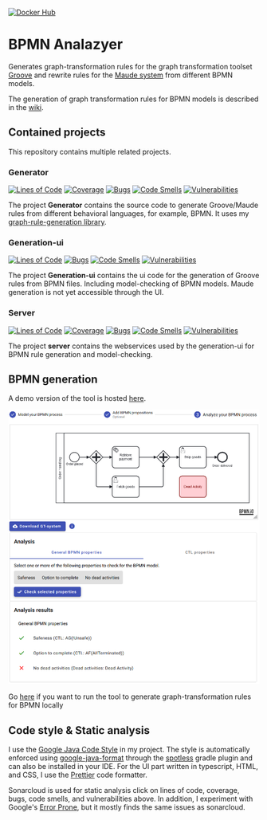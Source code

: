 [![Docker Hub](https://img.shields.io/docker/pulls/tkra/bpmn-analyzer)](https://hub.docker.com/r/tkra/bpmn-analyzer)

# BPMN Analazyer
Generates graph-transformation rules for the graph transformation toolset [Groove](https://groove.ewi.utwente.nl/about) and rewrite rules for the [Maude system](https://maude.cs.illinois.edu/w/index.php/The_Maude_System) from different BPMN models.

The generation of graph transformation rules for BPMN models is described in the [wiki](https://github.com/timkraeuter/Rewrite_Rule_Generation/wiki).

## Contained projects
This repository contains multiple related projects.
### Generator
[![Lines of Code](https://sonarcloud.io/api/project_badges/measure?project=timkraeuter_Groove_Rule_Generation_Generator&metric=ncloc)](https://sonarcloud.io/summary/new_code?id=timkraeuter_Groove_Rule_Generation_Generator)
[![Coverage](https://sonarcloud.io/api/project_badges/measure?project=timkraeuter_Groove_Rule_Generation_Generator&metric=coverage)](https://sonarcloud.io/summary/new_code?id=timkraeuter_Groove_Rule_Generation_Generator)
[![Bugs](https://sonarcloud.io/api/project_badges/measure?project=timkraeuter_Groove_Rule_Generation_Generator&metric=bugs)](https://sonarcloud.io/summary/new_code?id=timkraeuter_Groove_Rule_Generation_Generator)
[![Code Smells](https://sonarcloud.io/api/project_badges/measure?project=timkraeuter_Groove_Rule_Generation_Generator&metric=code_smells)](https://sonarcloud.io/summary/new_code?id=timkraeuter_Groove_Rule_Generation_Generator)
[![Vulnerabilities](https://sonarcloud.io/api/project_badges/measure?project=timkraeuter_Groove_Rule_Generation_Generator&metric=vulnerabilities)](https://sonarcloud.io/summary/new_code?id=timkraeuter_Groove_Rule_Generation_Generator)

The project **Generator** contains the source code to generate Groove/Maude rules from different behavioral languages, for example, BPMN. It uses my [graph-rule-generation library](https://github.com/timKraeuter/graph-rule-generation/tree/master).
### Generation-ui
[![Lines of Code](https://sonarcloud.io/api/project_badges/measure?project=timkraeuter_Groove_Rule_Generation_Generation-UI&metric=ncloc)](https://sonarcloud.io/summary/new_code?id=timkraeuter_Groove_Rule_Generation_Generation-UI)
[![Bugs](https://sonarcloud.io/api/project_badges/measure?project=timkraeuter_Groove_Rule_Generation_Generation-UI&metric=bugs)](https://sonarcloud.io/summary/new_code?id=timkraeuter_Groove_Rule_Generation_Generation-UI)
[![Code Smells](https://sonarcloud.io/api/project_badges/measure?project=timkraeuter_Groove_Rule_Generation_Generation-UI&metric=code_smells)](https://sonarcloud.io/summary/new_code?id=timkraeuter_Groove_Rule_Generation_Generation-UI)
[![Vulnerabilities](https://sonarcloud.io/api/project_badges/measure?project=timkraeuter_Groove_Rule_Generation_Generation-UI&metric=vulnerabilities)](https://sonarcloud.io/summary/new_code?id=timkraeuter_Groove_Rule_Generation_Generation-UI)

The project **Generation-ui** contains the ui code for the generation of Groove rules from BPMN files. Including model-checking of BPMN models. Maude generation is not yet accessible through the UI.
### Server
[![Lines of Code](https://sonarcloud.io/api/project_badges/measure?project=timkraeuter_Groove_Rule_Generation_Server&metric=ncloc)](https://sonarcloud.io/summary/new_code?id=timkraeuter_Groove_Rule_Generation_Server)
[![Coverage](https://sonarcloud.io/api/project_badges/measure?project=timkraeuter_Groove_Rule_Generation_Server&metric=coverage)](https://sonarcloud.io/summary/new_code?id=timkraeuter_Groove_Rule_Generation_Server)
[![Bugs](https://sonarcloud.io/api/project_badges/measure?project=timkraeuter_Groove_Rule_Generation_Server&metric=bugs)](https://sonarcloud.io/summary/new_code?id=timkraeuter_Groove_Rule_Generation_Server)
[![Code Smells](https://sonarcloud.io/api/project_badges/measure?project=timkraeuter_Groove_Rule_Generation_Server&metric=code_smells)](https://sonarcloud.io/summary/new_code?id=timkraeuter_Groove_Rule_Generation_Server)
[![Vulnerabilities](https://sonarcloud.io/api/project_badges/measure?project=timkraeuter_Groove_Rule_Generation_Server&metric=vulnerabilities)](https://sonarcloud.io/summary/new_code?id=timkraeuter_Groove_Rule_Generation_Server)

The project **server** contains the webservices used by the generation-ui for BPMN rule generation and model-checking.

## BPMN generation
A demo version of the tool is hosted [here](https://bpmn-analyzer.wittyrock-9d6a3c00.northeurope.azurecontainerapps.io/).

[![Tool screenshot](./documentation/impl.png)](https://bpmn-analyzer.wittyrock-9d6a3c00.northeurope.azurecontainerapps.io/)

Go [here](/server/README.md) if you want to run the tool to generate graph-transformation rules for BPMN locally

## Code style & Static analysis
I use the [Google Java Code Style](https://google.github.io/styleguide/javaguide.html) in my project.
The style is automatically enforced using [google-java-format](https://github.com/google/google-java-format) through the [spotless](https://github.com/diffplug/spotless/tree/main/plugin-gradle#google-java-format) gradle plugin and can also be installed in your IDE.
For the UI part written in typescript, HTML, and CSS, I use the [Prettier](https://prettier.io/) code formatter.

Sonarcloud is used for static analysis click on lines of code, coverage, bugs, code smells, and vulnerabilities above.
In addition, I experiment with Google's [Error Prone](https://errorprone.info/), but it mostly finds the same issues as sonarcloud.
